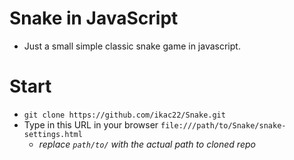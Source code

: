 # Snake in JavaScript
  - Just a small simple classic snake game in javascript.
# Start
  - `git clone https://github.com/ikac22/Snake.git`
  - Type in this URL in your browser `file:///path/to/Snake/snake-settings.html` 
    - _replace `path/to/` with the actual path to cloned repo_
